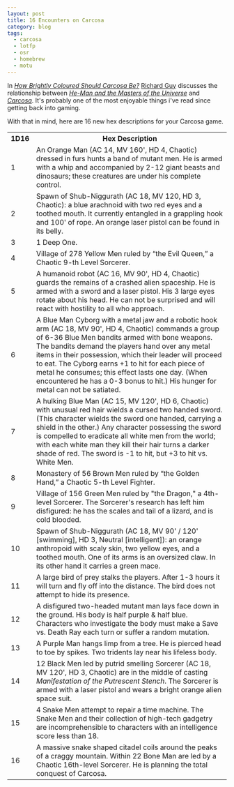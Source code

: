 ```yaml
---
layout: post
title: 16 Encounters on Carcosa
category: blog
tags:
  - carcosa
  - lotfp
  - osr
  - homebrew
  - motu
---
```


In [_How Brightly Coloured Should Carcosa Be?_][carcosa-article] [Richard Guy][richard-guy] discusses the relationship between [_He-Man and the Masters of the Universe_][he-man] and [_Carcosa_][Carcosa]. It's probably one of the most enjoyable things i've read since getting back into gaming.

With that in mind, here are 16 new hex descriptions for your Carcosa game. 

<table class="random-table">
<tr><th>1D16</th><th>Hex Description</th></tr>
<tr><td>1</td><td>An Orange Man (AC 14, MV 160', HD 4, Chaotic) dressed in furs hunts a band of mutant men. He is armed with a whip and accompanied by 2-12 giant beasts and dinosaurs; these creatures are under his complete control.</td></tr>
<tr><td>2</td><td>Spawn of Shub-Niggurath (AC 18, MV 120, HD 3, Chaotic): a blue arachnoid with two red eyes and a toothed mouth. It currently entangled in a grappling hook and 100' of rope. An orange laser pistol can be found in its belly.</td></tr>
<tr><td>3</td><td>1 Deep One.</td></tr>
<tr><td>4</td><td>Village of 278 Yellow Men ruled by “the Evil Queen,” a Chaotic 9-th Level Sorcerer.</td></tr>
<tr><td>5</td><td>A humanoid robot (AC 16, MV 90', HD 4, Chaotic) guards the remains of a crashed alien spaceship. He is armed with a sword and a laser pistol. His 3 large eyes rotate about his head. He can not be surprised and will react with hostility to all who approach.</td></tr>
<tr><td>6</td><td>A Blue Man Cyborg with a metal jaw and a robotic hook arm (AC 18, MV 90', HD 4, Chaotic) commands a group of 6-36 Blue Men bandits armed with bone weapons. The bandits demand the players hand over any metal items in their possession, which their leader will proceed to eat. The Cyborg earns +1 to hit for each piece of metal he consumes; this effect lasts one day. (When encountered he has a 0-3 bonus to hit.) His hunger for metal can not be satiated.</td></tr>
<tr><td>7</td><td>A hulking Blue Man (AC 15, MV 120', HD 6, Chaotic) with unusual red hair wields a cursed two handed sword. (This character wields the sword one handed, carrying a shield in the other.) Any character possessing the sword is compelled to eradicate all white men from the world; with each white man they kill their hair turns a darker shade of red. The sword is -1 to hit, but +3 to hit vs. White Men.</td></tr>
<tr><td>8</td><td>Monastery of 56 Brown Men ruled by “the Golden Hand,” a Chaotic 5-th Level Fighter.</td></tr>
<tr><td>9</td><td>Village of 156 Green Men ruled by "the Dragon," a 4th-level Sorcerer. The Sorcerer's research has left him disfigured: he has the scales and tail of a lizard, and is cold blooded.</td></tr>
<tr><td>10</td><td>Spawn of Shub-Niggurath (AC 18, MV 90' / 120' [swimming], HD 3, Neutral [intelligent]): an orange anthropoid with scaly skin, two yellow eyes, and a toothed mouth. One of its arms is an oversized claw. In its other hand it carries a green mace.</td></tr>
<tr><td>11</td><td>A large bird of prey stalks the players. After 1-3 hours it will turn and fly off into the distance. The bird does not attempt to hide its presence.</td></tr>
<tr><td>12</td><td>A disfigured two-headed mutant man lays face down in the ground. His body is half purple &amp; half blue. Characters who investigate the body must make a Save vs. Death Ray each turn or suffer a random mutation.</td></tr>
<tr><td>13</td><td>A Purple Man hangs limp from a tree. He is pierced head to toe by spikes. Two tridents lay near his lifeless body.</td></tr>
<tr><td>14</td><td>12 Black Men led by putrid smelling Sorcerer (AC 18, MV 120', HD 3, Chaotic) are in the middle of casting <em>Manifestation of the Putrescent Stench</em>. The Sorcerer is armed with a laser pistol and wears a bright orange alien space suit.</td></tr>
<tr><td>15</td><td>4 Snake Men attempt to repair a time machine. The Snake Men and their collection of high-tech gadgetry are incomprehensible to characters with an intelligence score less than 18.</td></tr>
<tr><td>16</td><td>A massive snake shaped citadel coils around the peaks of a craggy mountain. Within 22 Bone Man are led by a Chaotic 16th-level Sorcerer. He is planning the total conquest of Carcosa.</td></tr>
</table>


[carcosa]: /tag/carcosa/
[carcosa-article]: http://lurkerablog.wordpress.com/2012/04/26/how-brightly-coloured-should-carcosa-be/
[richard-guy]: http://lurkerablog.wordpress.com/
[he-man]: http://he-man.org/
